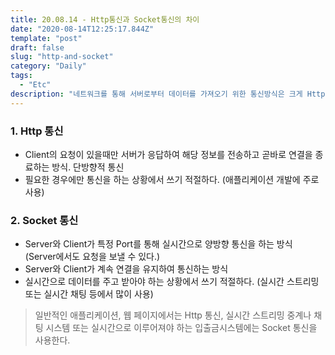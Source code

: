 ```yaml
---
title: 20.08.14 - Http통신과 Socket통신의 차이
date: "2020-08-14T12:25:17.844Z"
template: "post"
draft: false
slug: "http-and-socket"
category: "Daily"
tags:
  - "Etc"
description: "네트워크를 통해 서버로부터 데이터를 가져오기 위한 통신방식은 크게 Http와 Socket이 있다. 두 방식의 차이에 대해 알아보자."
---
```


### 1. Http 통신
- Client의 요청이 있을때만 서버가 응답하여 해당 정보를 전송하고 곧바로 연결을 종료하는 방식. 단방향적 통신
- 필요한 경우에만 통신을 하는 상황에서 쓰기 적절하다. (애플리케이션 개발에 주로 사용)

### 2. Socket 통신
- Server와 Client가 특정 Port를 통해 실시간으로 양방향 통신을 하는 방식 (Server에서도 요청을 보낼 수 있다.)
- Server와 Client가 계속 연결을 유지하여 통신하는 방식
- 실시간으로 데이터를 주고 받아야 하는 상황에서 쓰기 적절하다. (실시간 스트리밍 또는 실시간 채팅 등에서 많이 사용)

> 일반적인 애플리케이션, 웹 페이지에서는 Http 통신, 실시간 스트리밍 중계나 채팅 시스템 또는 실시간으로 이루어져야 하는 입출금시스템에는 Socket 통신을 사용한다.
